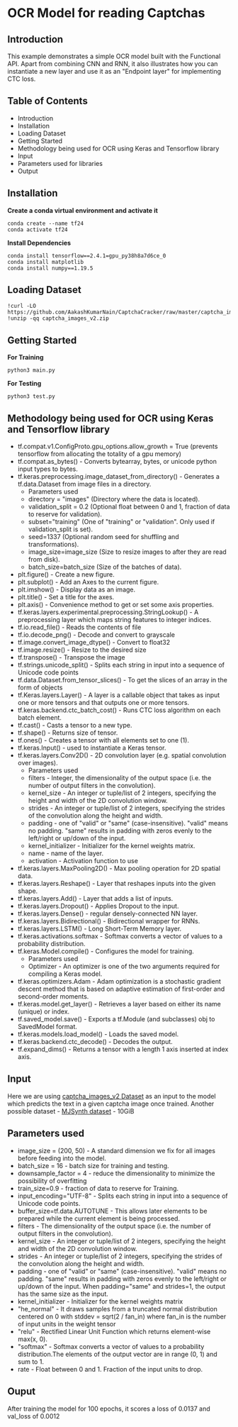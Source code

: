 # OCR Model for reading Captchas
## Introduction
This example demonstrates a simple OCR model built with the Functional API. Apart from combining CNN and RNN, it also illustrates how you can instantiate a new layer and use it as an "Endpoint layer" for implementing CTC loss.
## Table of Contents
- Introduction
- Installation
- Loading Dataset
- Getting Started
- Methodology being used for OCR using Keras and Tensorflow library
- Input
- Parameters used for libraries
- Output
## Installation
**Create a conda virtual environment and activate it**
```
conda create --name tf24
conda activate tf24
```
**Install Dependencies**
```
conda install tensorflow==2.4.1=gpu_py38h8a7d6ce_0
conda install matplotlib
conda install numpy==1.19.5
```
## Loading Dataset
```
!curl -LO https://github.com/AakashKumarNain/CaptchaCracker/raw/master/captcha_images_v2.zip
!unzip -qq captcha_images_v2.zip
```
## Getting Started
**For Training**
```
python3 main.py
```
**For Testing**
```
python3 test.py
```
## Methodology being used for OCR using Keras and Tensorflow library
- tf.compat.v1.ConfigProto.gpu_options.allow_growth = True (prevents tensorflow from allocating the totality of a gpu memory)
- tf.compat.as_bytes() - Converts bytearray, bytes, or unicode python input types to bytes.
- tf.keras.preprocessing.image_dataset_from_directory() - Generates a tf.data.Dataset from image files in a directory.
  - Parameters used
  - directory = "images" (Directory where the data is located).
  - validation_split = 0.2 (Optional float between 0 and 1, fraction of data to reserve for validation).
  - subset="training" (One of "training" or "validation". Only used if validation_split is set).
  - seed=1337 (Optional random seed for shuffling and transformations).
  - image_size=image_size (Size to resize images to after they are read from disk).
  - batch_size=batch_size (Size of the batches of data).
- plt.figure() - Create a new figure.
- plt.subplot() - Add an Axes to the current figure.
- plt.imshow() - Display data as an image.
- plt.title() - Set a title for the axes.
- plt.axis() - Convenience method to get or set some axis properties.
- tf.keras.layers.experimental.preprocessing.StringLookup() - A preprocessing layer which maps string features to integer indices.
- tf.io.read_file() - Reads the contents of file
- tf.io.decode_png() - Decode and convert to grayscale
- tf.image.convert_image_dtype() - Convert to float32
- tf.image.resize() - Resize to the desired size
- tf.transpose() - Transpose the image
- tf.strings.unicode_split() - Splits each string in input into a sequence of Unicode code points
- tf.data.Dataset.from_tensor_slices() - To get the slices of an array in the form of objects
- tf.Keras.layers.Layer() - A layer is a callable object that takes as input one or more tensors and that outputs one or more tensors. 
- tf.keras.backend.ctc_batch_cost() - Runs CTC loss algorithm on each batch element.
- tf.cast() - Casts a tensor to a new type.
- tf.shape() - Returns size of tensor.
- tf.ones() - Creates a tensor with all elements set to one (1).
- tf.keras.Input() - used to instantiate a Keras tensor.
- tf.keras.layers.Conv2D() - 2D convolution layer (e.g. spatial convolution over images).
  - Parameters used
  - filters - Integer, the dimensionality of the output space (i.e. the number of output filters in the convolution).
  - kernel_size - An integer or tuple/list of 2 integers, specifying the height and width of the 2D convolution window. 
  - strides - An integer or tuple/list of 2 integers, specifying the strides of the convolution along the height and width.
  - padding - one of "valid" or "same" (case-insensitive). "valid" means no padding. "same" results in padding with zeros evenly to the left/right or up/down of the input. 
  - kernel_initializer - Initializer for the kernel weights matrix.
  - name - name of the layer.
  - activation - Activation function to use
- tf.keras.layers.MaxPooling2D() - Max pooling operation for 2D spatial data.
- tf.keras.layers.Reshape() - Layer that reshapes inputs into the given shape.
- tf.keras.layers.Add() - Layer that adds a list of inputs.
- tf.keras.layers.Dropout() - Applies Dropout to the input.
- tf.keras.layers.Dense() - regular densely-connected NN layer.
- tf.keras.layers.Bidirectional() - Bidirectional wrapper for RNNs.
- tf.keras.layers.LSTM() - Long Short-Term Memory layer.
- tf.keras.activations.softmax - Softmax converts a vector of values to a probability distribution.
- tf.keras.Model.compile() - Configures the model for training.
  - Parameters used
  - Optimizer - An optimizer is one of the two arguments required for compiling a Keras model.
- tf.keras.optimizers.Adam - Adam optimization is a stochastic gradient descent method that is based on adaptive estimation of first-order and second-order                                    moments.
- tf.keras.model.get_layer() - Retrieves a layer based on either its name (unique) or index.
- tf.saved_model.save() - Exports a tf.Module (and subclasses) obj to SavedModel format.
- tf.keras.models.load_model() - Loads the saved model.
- tf.keras.backend.ctc_decode() - Decodes the output.
- tf.expand_dims() - Returns a tensor with a length 1 axis inserted at index axis.
## Input
Here we are using [captcha_images_v2 Dataset](https://github.com/AakashKumarNain/CaptchaCracker/raw/master/captcha_images_v2.zip) as an input to the model which predicts the text in a given captcha image once trained.
Another possible dataset - [MJSynth dataset](https://www.robots.ox.ac.uk/~vgg/data/text/) - 10GiB 
## Parameters used
- image_size = (200, 50) - A standard dimension we fix for all images before feeding into the model.
- batch_size = 16 - batch size for training and testing.
- downsample_factor = 4  - reduce the dimensionality to minimize the possibility of overfitting
- train_size=0.9 - fraction of data to reserve for Training.
- input_encoding="UTF-8" - Splits each string in input into a sequence of Unicode code points.
- buffer_size=tf.data.AUTOTUNE - This allows later elements to be prepared while the current element is being processed.
- filters - The dimensionality of the output space (i.e. the number of output filters in the convolution).
- kernel_size - An integer or tuple/list of 2 integers, specifying the height and width of the 2D convolution window.
- strides - An integer or tuple/list of 2 integers, specifying the strides of the convolution along the height and width. 
- padding - one of "valid" or "same" (case-insensitive). "valid" means no padding. "same" results in padding with zeros evenly to the left/right or up/down of the input. When padding="same" and strides=1, the output has the same size as the input. 
- kernel_initializer - Initializer for the kernel weights matrix
- "he_normal" - It draws samples from a truncated normal distribution centered on 0 with stddev = sqrt(2 / fan_in) where fan_in is the number of input units in the weight tensor
- "relu" - Rectified Linear Unit Function which returns element-wise max(x, 0).
- "softmax" - Softmax converts a vector of values to a probability distribution.The elements of the output vector are in range (0, 1) and sum to 1.
- rate - Float between 0 and 1. Fraction of the input units to drop. 
## Ouput
After training the model for 100 epochs, it scores a loss of 0.0137 and val_loss of 0.0012
